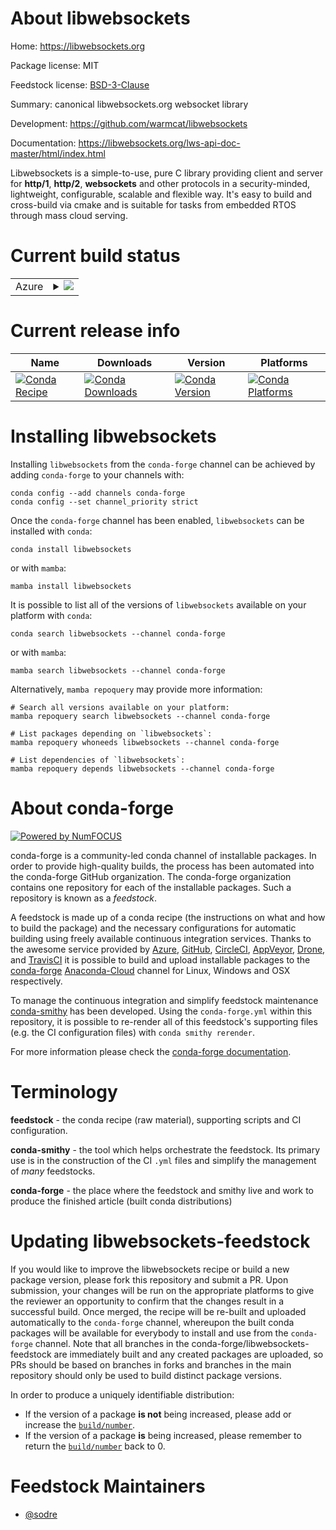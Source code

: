 About libwebsockets
===================

Home: https://libwebsockets.org

Package license: MIT

Feedstock license: [BSD-3-Clause](https://github.com/conda-forge/libwebsockets-feedstock/blob/main/LICENSE.txt)

Summary: canonical libwebsockets.org websocket library

Development: https://github.com/warmcat/libwebsockets

Documentation: https://libwebsockets.org/lws-api-doc-master/html/index.html

Libwebsockets is a simple-to-use, pure C library providing client and server
for **http/1**, **http/2**, **websockets** and other protocols in a security-minded,
lightweight, configurable, scalable and flexible way.  It's easy to build and
cross-build via cmake and is suitable for tasks from embedded RTOS through mass
cloud serving.


Current build status
====================


<table>
    
  <tr>
    <td>Azure</td>
    <td>
      <details>
        <summary>
          <a href="https://dev.azure.com/conda-forge/feedstock-builds/_build/latest?definitionId=7527&branchName=main">
            <img src="https://dev.azure.com/conda-forge/feedstock-builds/_apis/build/status/libwebsockets-feedstock?branchName=main">
          </a>
        </summary>
        <table>
          <thead><tr><th>Variant</th><th>Status</th></tr></thead>
          <tbody><tr>
              <td>linux_64</td>
              <td>
                <a href="https://dev.azure.com/conda-forge/feedstock-builds/_build/latest?definitionId=7527&branchName=main">
                  <img src="https://dev.azure.com/conda-forge/feedstock-builds/_apis/build/status/libwebsockets-feedstock?branchName=main&jobName=linux&configuration=linux_64_" alt="variant">
                </a>
              </td>
            </tr>
          </tbody>
        </table>
      </details>
    </td>
  </tr>
</table>

Current release info
====================

| Name | Downloads | Version | Platforms |
| --- | --- | --- | --- |
| [![Conda Recipe](https://img.shields.io/badge/recipe-libwebsockets-green.svg)](https://anaconda.org/conda-forge/libwebsockets) | [![Conda Downloads](https://img.shields.io/conda/dn/conda-forge/libwebsockets.svg)](https://anaconda.org/conda-forge/libwebsockets) | [![Conda Version](https://img.shields.io/conda/vn/conda-forge/libwebsockets.svg)](https://anaconda.org/conda-forge/libwebsockets) | [![Conda Platforms](https://img.shields.io/conda/pn/conda-forge/libwebsockets.svg)](https://anaconda.org/conda-forge/libwebsockets) |

Installing libwebsockets
========================

Installing `libwebsockets` from the `conda-forge` channel can be achieved by adding `conda-forge` to your channels with:

```
conda config --add channels conda-forge
conda config --set channel_priority strict
```

Once the `conda-forge` channel has been enabled, `libwebsockets` can be installed with `conda`:

```
conda install libwebsockets
```

or with `mamba`:

```
mamba install libwebsockets
```

It is possible to list all of the versions of `libwebsockets` available on your platform with `conda`:

```
conda search libwebsockets --channel conda-forge
```

or with `mamba`:

```
mamba search libwebsockets --channel conda-forge
```

Alternatively, `mamba repoquery` may provide more information:

```
# Search all versions available on your platform:
mamba repoquery search libwebsockets --channel conda-forge

# List packages depending on `libwebsockets`:
mamba repoquery whoneeds libwebsockets --channel conda-forge

# List dependencies of `libwebsockets`:
mamba repoquery depends libwebsockets --channel conda-forge
```


About conda-forge
=================

[![Powered by
NumFOCUS](https://img.shields.io/badge/powered%20by-NumFOCUS-orange.svg?style=flat&colorA=E1523D&colorB=007D8A)](https://numfocus.org)

conda-forge is a community-led conda channel of installable packages.
In order to provide high-quality builds, the process has been automated into the
conda-forge GitHub organization. The conda-forge organization contains one repository
for each of the installable packages. Such a repository is known as a *feedstock*.

A feedstock is made up of a conda recipe (the instructions on what and how to build
the package) and the necessary configurations for automatic building using freely
available continuous integration services. Thanks to the awesome service provided by
[Azure](https://azure.microsoft.com/en-us/services/devops/), [GitHub](https://github.com/),
[CircleCI](https://circleci.com/), [AppVeyor](https://www.appveyor.com/),
[Drone](https://cloud.drone.io/welcome), and [TravisCI](https://travis-ci.com/)
it is possible to build and upload installable packages to the
[conda-forge](https://anaconda.org/conda-forge) [Anaconda-Cloud](https://anaconda.org/)
channel for Linux, Windows and OSX respectively.

To manage the continuous integration and simplify feedstock maintenance
[conda-smithy](https://github.com/conda-forge/conda-smithy) has been developed.
Using the ``conda-forge.yml`` within this repository, it is possible to re-render all of
this feedstock's supporting files (e.g. the CI configuration files) with ``conda smithy rerender``.

For more information please check the [conda-forge documentation](https://conda-forge.org/docs/).

Terminology
===========

**feedstock** - the conda recipe (raw material), supporting scripts and CI configuration.

**conda-smithy** - the tool which helps orchestrate the feedstock.
                   Its primary use is in the construction of the CI ``.yml`` files
                   and simplify the management of *many* feedstocks.

**conda-forge** - the place where the feedstock and smithy live and work to
                  produce the finished article (built conda distributions)


Updating libwebsockets-feedstock
================================

If you would like to improve the libwebsockets recipe or build a new
package version, please fork this repository and submit a PR. Upon submission,
your changes will be run on the appropriate platforms to give the reviewer an
opportunity to confirm that the changes result in a successful build. Once
merged, the recipe will be re-built and uploaded automatically to the
`conda-forge` channel, whereupon the built conda packages will be available for
everybody to install and use from the `conda-forge` channel.
Note that all branches in the conda-forge/libwebsockets-feedstock are
immediately built and any created packages are uploaded, so PRs should be based
on branches in forks and branches in the main repository should only be used to
build distinct package versions.

In order to produce a uniquely identifiable distribution:
 * If the version of a package **is not** being increased, please add or increase
   the [``build/number``](https://docs.conda.io/projects/conda-build/en/latest/resources/define-metadata.html#build-number-and-string).
 * If the version of a package **is** being increased, please remember to return
   the [``build/number``](https://docs.conda.io/projects/conda-build/en/latest/resources/define-metadata.html#build-number-and-string)
   back to 0.

Feedstock Maintainers
=====================

* [@sodre](https://github.com/sodre/)

